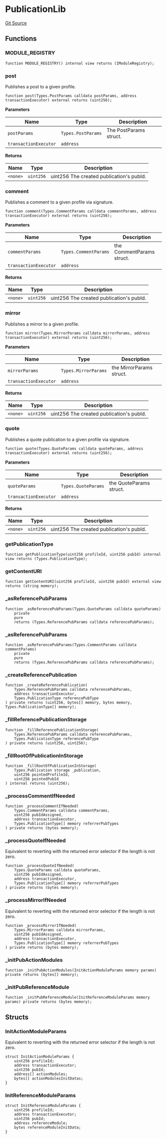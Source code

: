 # PublicationLib
[Git Source](https://github.com/digiv3rse/core-contracts/blob/5454b58664fab805b6888a68ff40915d251f32f3/contracts/libraries/PublicationLib.sol)


## Functions
### MODULE_REGISTRY


```solidity
function MODULE_REGISTRY() internal view returns (IModuleRegistry);
```

### post

Publishes a post to a given profile.


```solidity
function post(Types.PostParams calldata postParams, address transactionExecutor) external returns (uint256);
```
**Parameters**

|Name|Type|Description|
|----|----|-----------|
|`postParams`|`Types.PostParams`|The PostParams struct.|
|`transactionExecutor`|`address`||

**Returns**

|Name|Type|Description|
|----|----|-----------|
|`<none>`|`uint256`|uint256 The created publication's pubId.|


### comment

Publishes a comment to a given profile via signature.


```solidity
function comment(Types.CommentParams calldata commentParams, address transactionExecutor) external returns (uint256);
```
**Parameters**

|Name|Type|Description|
|----|----|-----------|
|`commentParams`|`Types.CommentParams`|the CommentParams struct.|
|`transactionExecutor`|`address`||

**Returns**

|Name|Type|Description|
|----|----|-----------|
|`<none>`|`uint256`|uint256 The created publication's pubId.|


### mirror

Publishes a mirror to a given profile.


```solidity
function mirror(Types.MirrorParams calldata mirrorParams, address transactionExecutor) external returns (uint256);
```
**Parameters**

|Name|Type|Description|
|----|----|-----------|
|`mirrorParams`|`Types.MirrorParams`|the MirrorParams struct.|
|`transactionExecutor`|`address`||

**Returns**

|Name|Type|Description|
|----|----|-----------|
|`<none>`|`uint256`|uint256 The created publication's pubId.|


### quote

Publishes a quote publication to a given profile via signature.


```solidity
function quote(Types.QuoteParams calldata quoteParams, address transactionExecutor) external returns (uint256);
```
**Parameters**

|Name|Type|Description|
|----|----|-----------|
|`quoteParams`|`Types.QuoteParams`|the QuoteParams struct.|
|`transactionExecutor`|`address`||

**Returns**

|Name|Type|Description|
|----|----|-----------|
|`<none>`|`uint256`|uint256 The created publication's pubId.|


### getPublicationType


```solidity
function getPublicationType(uint256 profileId, uint256 pubId) internal view returns (Types.PublicationType);
```

### getContentURI


```solidity
function getContentURI(uint256 profileId, uint256 pubId) external view returns (string memory);
```

### _asReferencePubParams


```solidity
function _asReferencePubParams(Types.QuoteParams calldata quoteParams)
    private
    pure
    returns (Types.ReferencePubParams calldata referencePubParams);
```

### _asReferencePubParams


```solidity
function _asReferencePubParams(Types.CommentParams calldata commentParams)
    private
    pure
    returns (Types.ReferencePubParams calldata referencePubParams);
```

### _createReferencePublication


```solidity
function _createReferencePublication(
    Types.ReferencePubParams calldata referencePubParams,
    address transactionExecutor,
    Types.PublicationType referencePubType
) private returns (uint256, bytes[] memory, bytes memory, Types.PublicationType[] memory);
```

### _fillReferencePublicationStorage


```solidity
function _fillReferencePublicationStorage(
    Types.ReferencePubParams calldata referencePubParams,
    Types.PublicationType referencePubType
) private returns (uint256, uint256);
```

### _fillRootOfPublicationInStorage


```solidity
function _fillRootOfPublicationInStorage(
    Types.Publication storage _publication,
    uint256 pointedProfileId,
    uint256 pointedPubId
) internal returns (uint256);
```

### _processCommentIfNeeded


```solidity
function _processCommentIfNeeded(
    Types.CommentParams calldata commentParams,
    uint256 pubIdAssigned,
    address transactionExecutor,
    Types.PublicationType[] memory referrerPubTypes
) private returns (bytes memory);
```

### _processQuoteIfNeeded

Equivalent to reverting with the returned error selector if
the length is not zero.


```solidity
function _processQuoteIfNeeded(
    Types.QuoteParams calldata quoteParams,
    uint256 pubIdAssigned,
    address transactionExecutor,
    Types.PublicationType[] memory referrerPubTypes
) private returns (bytes memory);
```

### _processMirrorIfNeeded

Equivalent to reverting with the returned error selector if
the length is not zero.


```solidity
function _processMirrorIfNeeded(
    Types.MirrorParams calldata mirrorParams,
    uint256 pubIdAssigned,
    address transactionExecutor,
    Types.PublicationType[] memory referrerPubTypes
) private returns (bytes memory);
```

### _initPubActionModules


```solidity
function _initPubActionModules(InitActionModuleParams memory params) private returns (bytes[] memory);
```

### _initPubReferenceModule


```solidity
function _initPubReferenceModule(InitReferenceModuleParams memory params) private returns (bytes memory);
```

## Structs
### InitActionModuleParams
Equivalent to reverting with the returned error selector if
the length is not zero.


```solidity
struct InitActionModuleParams {
    uint256 profileId;
    address transactionExecutor;
    uint256 pubId;
    address[] actionModules;
    bytes[] actionModulesInitDatas;
}
```

### InitReferenceModuleParams

```solidity
struct InitReferenceModuleParams {
    uint256 profileId;
    address transactionExecutor;
    uint256 pubId;
    address referenceModule;
    bytes referenceModuleInitData;
}
```

